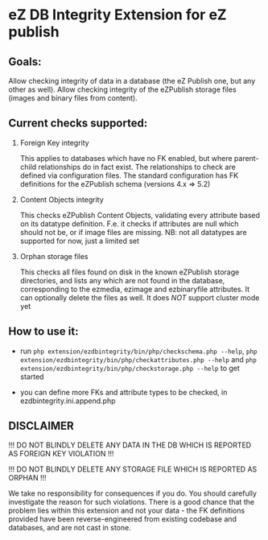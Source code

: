 eZ DB Integrity Extension for eZ publish
========================================

Goals:
------

Allow checking integrity of data in a database (the eZ Publish one, but any other as well).
Allow checking integrity of the eZPublish storage files (images and binary files from content).


Current checks supported:
-------------------------

1. Foreign Key integrity

    This applies to databases which have no FK enabled, but where parent-child relationships do in fact exist.
    The relationships to check are defined via configuration files.
    The standard configuration has FK definitions for the eZPublish schema (versions 4.x => 5.2)

2. Content Objects integrity

    This checks eZPublish Content Objects, validating every attribute based on its datatype definition.
    F.e. it checks if attributes are null which should not be, or if image files are missing.
    NB: not all datatypes are supported for now, just a limited set

3. Orphan storage files

    This checks all files found on disk in the known eZPublish storage directories,
    and lists any which are not found in the database, corresponding to the ezmedia, ezimage and ezbinaryfile
    attributes.
    It can optionally delete the files as well.
    It does *NOT* support cluster mode yet

How to use it:
--------------

- run `php extension/ezdbintegrity/bin/php/checkschema.php --help`, 
    `php extension/ezdbintegrity/bin/php/checkattributes.php --help` and 
    `php extension/ezdbintegrity/bin/php/checkstorage.php --help` to get started

- you can define more FKs and attribute types to be checked, in ezdbintegrity.ini.append.php


DISCLAIMER
----------

!!! DO NOT BLINDLY DELETE ANY DATA IN THE DB WHICH IS REPORTED AS FOREIGN KEY VIOLATION !!!

!!! DO NOT BLINDLY DELETE ANY STORAGE FILE WHICH IS REPORTED AS ORPHAN !!!

We take no responsibility for consequences if you do.
You should carefully investigate the reason for such violations.
There is a good chance that the problem lies within this extension and not your data - the FK definitions provided
have been reverse-engineered from existing codebase and databases, and are not cast in stone.
